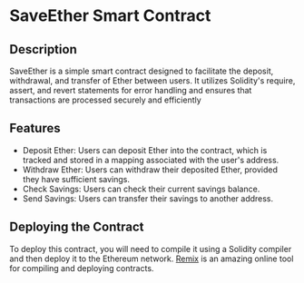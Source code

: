 # SaveEther Smart Contract

## Description

SaveEther is a simple smart contract designed to facilitate the deposit, withdrawal, and transfer of Ether between users. It utilizes Solidity's require, assert, and revert statements for error handling and ensures that transactions are processed securely and efficiently

## Features

* Deposit Ether: Users can deposit Ether into the contract, which is tracked and stored in a mapping associated with the user's address.
* Withdraw Ether: Users can withdraw their deposited Ether, provided they have sufficient savings.
* Check Savings: Users can check their current savings balance.
* Send Savings: Users can transfer their savings to another address.

## Deploying the Contract

To deploy this contract, you will need to compile it using a Solidity compiler and then deploy it to the Ethereum network. [Remix]([https://pages.github.com/](https://remix.ethereum.org/)) is an amazing online tool for compiling and deploying contracts.



